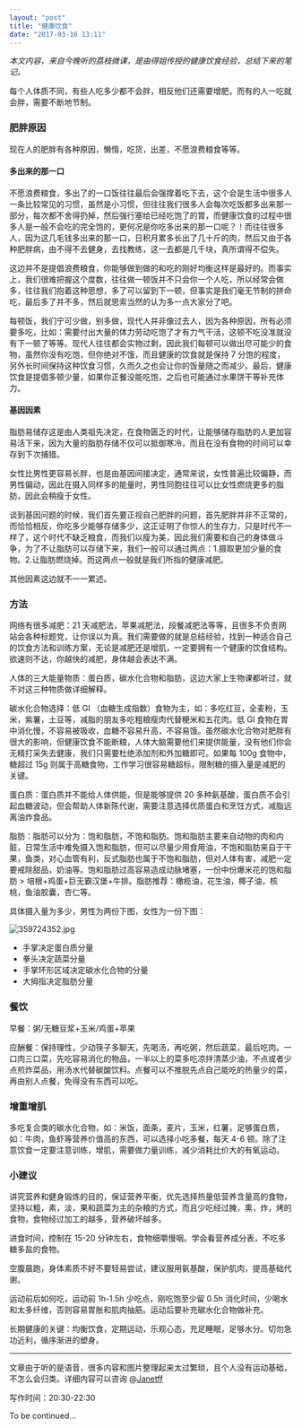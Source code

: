 ```yaml
---
layout: "post"
title: "健康饮食"
date: "2017-03-16 13:11"
---
```


*本文内容，来自今晚听的荔枝微课，是由得姐传授的健康饮食经验，总结下来的笔记。*

每个人体质不同，有些人吃多少都不会胖，相反他们还需要增肥，而有的人一吃就会胖，需要不断地节制。

### 肥胖原因

现在人的肥胖有各种原因，懒惰，吃货，出差，不愿浪费粮食等等。

#### 多出来的那一口

不愿浪费粮食，多出了的一口饭往往最后会强撑着吃下去，这个会是生活中很多人一条比较常见的习惯，虽然是小习惯，但往往我们很多人会每次吃饭都多出来那一部分，每次都不舍得扔掉，然后强行塞给已经吃饱了的胃，而健康饮食的过程中很多人是一般不会吃的完全饱的，更何况是你吃多出来的那一口呢？！而往往很多人，因为这几毛钱多出来的那一口，日积月累多长出了几十斤的肉，然后又由于各种肥胖病，由不得不去健身，去找教练，这一去都是几千块，真所谓得不偿失。

这边并不是提倡浪费粮食，你能够做到做的和吃的刚好均衡这样是最好的。而事实上，我们很难把握这个度数，往往做一顿饭并不只会你一个人吃，所以经常会做多，往往我们抱着这种思想，多了可以留到下一顿，但事实是我们毫无节制的拼命吃，最后多了并不多，然后就思索当然的认为多一点大家分了吧。

每顿饭，我们宁可少做，别多做，现代人并非像过去人，因为各种原因，所有必须要多吃，比如：需要付出大量的体力劳动吃饱了才有力气干活，这顿不吃没准就没有下一顿了等等。现代人往往都会实物过剩，因此我们每顿可以做出尽可能少的食物，虽然你没有吃饱，但你绝对不饿，而且健康的饮食就是保持 7 分饱的程度，另外长时间保持这种饮食习惯，久而久之也会让你的饭量随之而减少。最后，健康饮食是提倡多顿少量，如果你正餐没能吃饱，之后也可能通过水果饼干等补充体力。

<!-- more -->

#### 基因因素

脂肪易储存这是由人类祖先决定，在食物匮乏的时代，让能够储存脂肪的人更加容易活下来，因为大量的脂肪存储不仅可以抵御寒冷，而且在没有食物的时间可以幸存到下次捕猎。

女性比男性更容易长胖，也是由基因间接决定，通常来说，女性普遍比较偏静，而男性偏动，因此在摄入同样多的能量时，男性同胞往往可以比女性燃烧更多的脂肪，因此会稍瘦于女性。

谈到基因问题的时候，我们首先要正视自己肥胖的问题，首先肥胖并非不正常的，而恰恰相反，你吃多少能够存储多少，这正证明了你惊人的生存力，只是时代不一样了，这个时代不缺乏粮食，而我们以瘦为美，因此我们需要和自己的身体做斗争，为了不让脂肪可以存储下来，我们一般可以通过两点：1.摄取更加少量的食物。2.让脂肪燃烧掉。而这两点一般就是我们所指的健康减肥。

其他因素这边就不一一累述。

### 方法

网络有很多减肥：21 天减肥法，苹果减肥法，段餐减肥法等等，且很多不负责网站会各种标题党，让你误以为真。我们需要做的就是总结经验，找到一种适合自己的饮食方法和训练方案，无论是减肥还是增肌，一定要拥有一个健康的饮食结构。欲速则不达，你越快的减肥，身体越会表达不满。

人体的三大能量物质：蛋白质，碳水化合物和脂肪，这边大家上生物课都听过，就不对这三种物质做详细解释。

碳水化合物选择：低 GI （血糖生成指数）食物为主，如：多吃红豆，全麦粉，玉米，紫薯，土豆等，减脂的朋友多吃粗粮瘦肉代替粳米和五花肉。低 GI 食物在胃中消化慢，不容易被吸收，血糖不容易升高，不容易饿。虽然碳水化合物对肥胖有很大的影响，但健康饮食不能断粮，人体大脑需要他们来提供能量，没有他们你会无精打采失去健康，我们只需要杜绝添加剂和外加糖即可。如果每 100g 食物中，糖超过 15g 则属于高糖食物，工作学习很容易糖超标，限制糖的摄入量是减肥的关键。

蛋白质：蛋白质并不能给人体供能，但是能够提供 20 多种氨基酸，蛋白质不会引起血糖波动，但会帮助人体新陈代谢，需要注意选择优质蛋白和烹饪方式，减脂远离油炸食品。

脂肪：脂肪可以分为：饱和脂肪，不饱和脂肪。饱和脂肪主要来自动物的肉和内脏，日常生活中难免摄入饱和脂肪，但可以尽量少用食用油，不饱和脂肪来自于干果，鱼类，对心血管有利，反式脂肪也属于不饱和脂肪，但对人体有害，减肥一定要戒除甜品，奶油等。饱和脂肪过高容易造成动脉堵塞，一份中份爆米花的饱和脂肪 >  培根+鸡蛋+巨无霸汉堡+牛排。脂肪推荐：橄榄油，花生油，椰子油，核桃，鱼油胶囊，杏仁等。

具体摄入量为多少，男性为两份下图，女性为一份下图：

![359724352.jpg](http://upload-images.jianshu.io/upload_images/2225576-6c655b4db88b5840.jpg?imageMogr2/auto-orient/strip%7CimageView2/2/w/1240)

- 手掌决定蛋白质分量
- 拳头决定蔬菜分量
- 手掌环形区域决定碳水化合物的分量
- 大拇指决定脂肪分量

### 餐饮

早餐：粥/无糖豆浆+玉米/鸡蛋+苹果

应酬餐：保持理性，少动筷子多聊天，先喝汤，再吃粥，然后蔬菜，最后吃肉。一口肉三口菜，先吃容易消化的物品，一半以上的菜多吃凉拌清蒸少油，不点或者少点煎炸菜品，用汤水代替碳酸饮料。点餐可以不推脱先点自己能吃的热量少的菜，再由别人点餐，免得没有东西可以吃。

### 增重增肌

多吃复合类的碳水化合物，如：米饭，面条，麦片，玉米，红薯，足够蛋白质，如：牛肉，鱼虾等营养价值高的东西，可以选择小吃多餐，每天 4-6 顿。除了注意饮食一定要注意训练，增肌，需要做力量训练，减少消耗比价大的有氧运动。

### 小建议

讲究营养和健身锻炼的目的，保证营养平衡，优先选择热量低营养含量高的食物，坚持以粗，素，淡，果和蔬菜为主的杂粮的方式，而且少吃经过腌，熏，炸，烤的食物，食物经过加工的越多，营养破坏越多。

进食时间，控制在 15-20 分钟左右，食物细嚼慢咽。学会看营养成分表，不吃多糖多盐的食物。

空腹晨跑，身体素质不好不要轻易尝试，建议服用氨基酸，保护肌肉，提高基础代谢。

运动前后如何吃，运动前 1h-1.5h 少吃点，刚吃饱至少留 0.5h 消化时间，少喝水和太多纤维，否则容易胃胀和肌肉抽筋。运动后要补充碳水化合物做补充。

长期健康的关键：均衡饮食，定期运动，乐观心态，充足睡眠，足够水分。切勿急功近利，循序渐进的塑身。


***

文章由于听的是语音，很多内容和图片整理起来太过繁琐，且个人没有运动基础，不怎么会归类。详细内容可以咨询 @[Janetff](http://www.jianshu.com/u/cbece912d4e9)

写作时间：20:30-22:30

To be continued...
